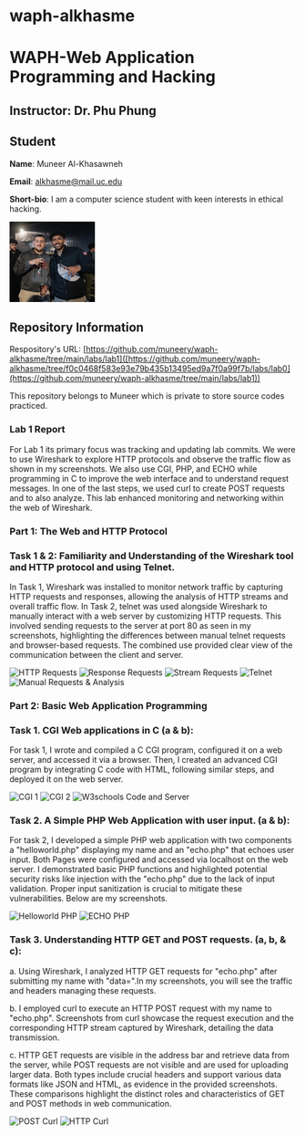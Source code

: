 # waph-alkhasme
# WAPH-Web Application Programming and Hacking
 
## Instructor: Dr. Phu Phung
 
## Student
 
**Name**: Muneer Al-Khasawneh
 
**Email**: alkhasme@mail.uc.edu
 
**Short-bio**: I am a computer science student with keen interests in ethical hacking.
 
![Muneer's headshot](ubuntui01.png)
 
## Repository Information
 
Respository's URL: [https://github.com/muneery/waph-alkhasme/tree/main/labs/lab1]([https://github.com/muneery/waph-alkhasme/tree/f0c0468f583e93e79b435b13495ed9a7f0a99f7b/labs/lab0](https://github.com/muneery/waph-alkhasme/tree/main/labs/lab1))
 
This repository belongs to Muneer which is private to store source codes practiced.
 
### Lab 1 Report

For Lab 1 its primary focus was tracking and updating lab commits. We were to use Wireshark to explore HTTP protocols and observe the traffic flow as shown in my screenshots. We also use CGI, PHP, and ECHO while programming in C to improve the web interface and to understand request messages. In one of the last steps, we used curl to create POST requests and to also analyze. This lab enhanced monitoring and networking within the web of Wireshark.
 
### Part 1: The Web and HTTP Protocol

### Task 1 & 2: Familiarity and Understanding of the Wireshark tool and HTTP protocol and using Telnet.

In Task 1, Wireshark was installed to monitor network traffic by capturing HTTP requests and responses, allowing the analysis of HTTP streams and overall traffic flow. In Task 2, telnet was used alongside Wireshark to manually interact with a web server by customizing HTTP requests. This involved sending requests to the server at port 80 as seen in my screenshots, highlighting the differences between manual telnet requests and browser-based requests. The combined use provided clear view of the communication between the client and server.

![HTTP Requests](lab2_1.png)
![Response Requests](lab2_2notm.png)
![Stream Requests](httpstream3.png)
![Telnet](lab2_4.png)
![Manual Requests & Analysis](lab2_5_80.png)



### Part 2: Basic Web Application Programming

### Task 1. CGI Web applications in C (a & b):

For task 1, I wrote and compiled a C CGI program, configured it on a web server, and accessed it via a browser. Then, I created an advanced CGI program by integrating C code with HTML, following similar steps, and deployed it on the web server.

![CGI 1](lab2_cgi6.png)
![CGI 2](lab2_cgiweb7.png)
![W3schools Code and Server](lab2_cgiedit8.png)



### Task 2. A Simple PHP Web Application with user input. (a & b):

For task 2, I developed a simple PHP web application with two components a "helloworld.php" displaying my name and an "echo.php" that echoes user input. Both Pages were configured and accessed via localhost on the web server. I demonstrated basic PHP functions and highlighted potential security risks like injection with the "echo.php" due to the lack of input validation. Proper input sanitization is crucial to mitigate these vulnerabilities. Below are my screenshots.

![Helloworld PHP](lab2_php9.png)
![ECHO PHP](echolab210.png)



### Task 3. Understanding HTTP GET and POST requests. (a, b, & c):

a. Using Wireshark, I analyzed HTTP GET requests for "echo.php" after submitting my name with "data=".In my screenshots, you will see the traffic and headers managing these requests.

b. I employed curl to execute an HTTP POST request with my name to "echo.php". Screenshots from curl showcase the request execution and the corresponding HTTP stream captured by Wireshark, detailing the data transmission.

c. HTTP GET requests are visible in the address bar and retrieve data from the server, while POST requests are not visible and are used for uploading larger data. Both types include crucial headers and support various data formats like JSON and HTML, as evidence in the provided screenshots. These comparisons highlight the distinct roles and characteristics of GET and POST methods in web communication.

![POST Curl](lab2_11.png)
![HTTP Curl](lab2_12.png)




